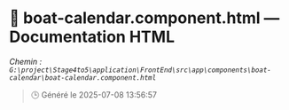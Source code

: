 # 📄 boat-calendar.component.html — Documentation HTML
*Chemin : `G:\project\Stage4to5\application\FrontEnd\src\app\components\boat-calendar\boat-calendar.component.html`*

> 🕒 Généré le 2025-07-08 13:56:57

